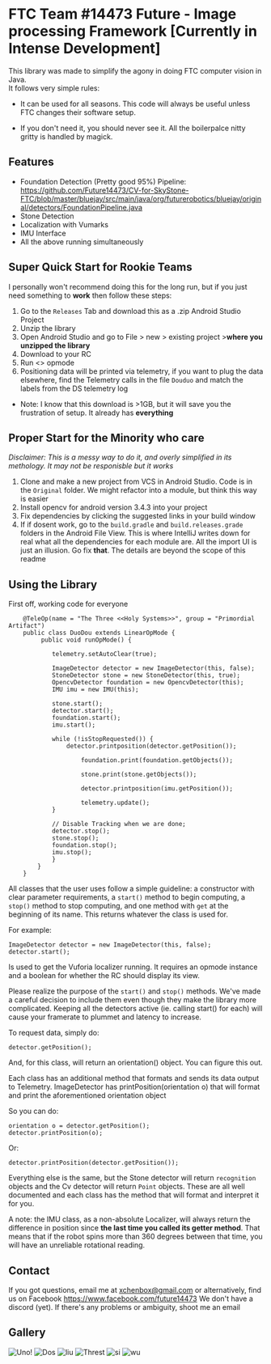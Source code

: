 # FTC Team #14473 Future - Image processing Framework [Currently in Intense Development]

This library was made to simplify the agony in doing FTC computer vision in Java.   
It follows very simple rules:

- It can be used for all seasons. This code will always be useful unless FTC changes their software setup.

- If you don't need it, you should never see it. All the boilerpalce nitty gritty is handled by magick.

## Features

- Foundation Detection (Pretty good 95%) Pipeline: https://github.com/Future14473/CV-for-SkyStone-FTC/blob/master/bluejay/src/main/java/org/futurerobotics/bluejay/original/detectors/FoundationPipeline.java
- Stone Detection
- Localization with Vumarks
- IMU Interface
- All the above running simultaneously

## Super Quick Start for Rookie Teams
I personally won't recommend doing this for the long run, but if you just need something to **work** then follow these steps:

1. Go to the `Releases` Tab and download this as a .zip Android Studio Project
2. Unzip the library
3. Open Android Studio and go to File > new > existing project >**where you unzipped the library**
4. Download to your RC
5. Run <<Three systems>> opmode
6. Positioning data will be printed via telemetry, if you want to plug the data elsewhere, find the Telemetry calls in the file `Douduo` and match the labels from the DS telemetry log

* Note: I know that this download is >1GB, but it will save you the frustration of setup. It already has **everything**
## Proper Start for the Minority who care
_Disclaimer: This is a messy way to do it, and overly simplified in its methology. It may not be responisble but it works_
1. Clone and make a new project from VCS in Android Studio. Code is in the `Original` folder. We might refactor into a module, but think this way is easier
2. Install opencv for android version 3.4.3 into your project
3. Fix dependencies by clicking the suggested links in your build window
4. If if dosent work, go to the `build.gradle` and `build.releases.grade` folders in the Android File View. This is where IntelliJ writes down for real what all the dependencies for each module are. All the import UI is just an illusion. Go fix __that__. The details are beyond the scope of this readme

## Using the Library
First off, working code for everyone

		@TeleOp(name = "The Three <<Holy Systems>>", group = "Primordial Artifact")
		public class DuoDou extends LinearOpMode {
	    	 public void runOpMode() {

				telemetry.setAutoClear(true);

				ImageDetector detector = new ImageDetector(this, false);
				StoneDetector stone = new StoneDetector(this, true);
				OpencvDetector foundation = new OpencvDetector(this);
				IMU imu = new IMU(this);

				stone.start();
				detector.start();
				foundation.start();
				imu.start();

				while (!isStopRequested()) {
					detector.printposition(detector.getPosition());

				    	foundation.print(foundation.getObjects());

				    	stone.print(stone.getObjects());
                                         
                        detector.printposition(imu.getPosition());

				    	telemetry.update();
				}

				// Disable Tracking when we are done;
				detector.stop();
				stone.stop();
				foundation.stop();
				imu.stop();
			    }
			}
		}	


All classes that the user uses follow a simple guideline: a constructor with clear parameter requirements, a `start()` method to begin computing, a `stop()` method to stop computing, and one method with `get` at the beginning of its name. This returns whatever the class is used for.

For example:

	ImageDetector detector = new ImageDetector(this, false);
	detector.start();

Is used to get the Vuforia localizer running. It requires an opmode instance and a boolean for whether the RC should display its view.

Please realize the purpose of the `start()` and `stop()` methods. We've made a careful decision to include them even though they make the library more complicated. Keeping all the detectors active (ie. calling start() for each) will cause your framerate to plummet and latency to increase.

To request data, simply do:

	detector.getPosition();

And, for this class, will return an orientation() object. You can figure this out.

Each class has an additional method that formats and sends its data output to Telemetry. ImageDetector has printPosition(orientation o) that will format and print the aforementioned orientation object

So you can do:
		
	orientation o = detector.getPosition();
	detector.printPosition(o);
	
Or: 

	detector.printPosition(detector.getPosition());
	
Everything else is the same, but the Stone detector will return `recognition` objects and the Cv detector will return `Point` objects. These are all well documented and each class has the method that will format and interpret it for you.

A note: the IMU class, as a non-absolute Localizer, will always return the difference in position since __the last time you called its getter method__. That means that if the robot spins more than 360 degrees between that time, you will have an unreliable rotational reading.
	

## Contact
If you got questions, email me at <xchenbox@gmail.com> or alternatively, find us on Facebook <https://www.facebook.com/future14473>
We don't have a discord (yet). If there's any problems or ambiguity, shoot me an email

## Gallery

![Uno!](Gallery/ex.PNG)
![Dos](Gallery/ex2.PNG)
![liu](Gallery/exStone.PNG)
![Threst](Gallery/Ex3.PNG)
![si](Gallery/ex4.PNG)
![wu](Gallery/ex6.PNG)
